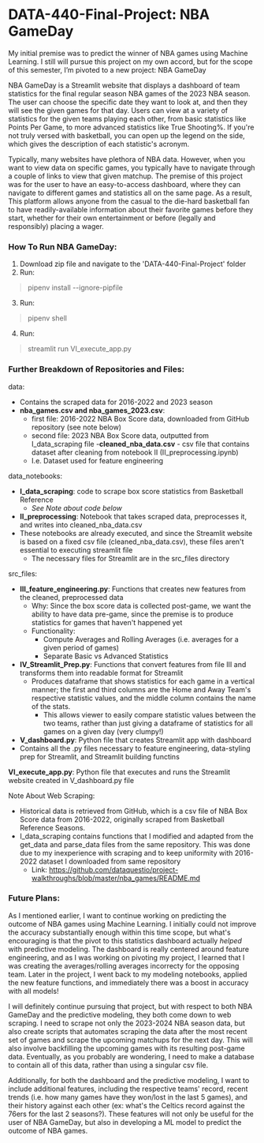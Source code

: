 # DATA-440-Final-Project: NBA GameDay


My initial premise was to predict the winner of NBA games using Machine Learning. I still will pursue this project on my own accord, but for the scope of this semester, I’m pivoted to a new project: NBA GameDay

NBA GameDay is a Streamlit website that displays a dashboard of team statistics for the final regular season NBA games of the 2023 NBA season. The user can choose the specific date they want to look at, and then they will see the given games for that day. Users can view at a variety of statistics for the given teams playing each other, from basic statistics like Points Per Game, to more advanced statistics like True Shooting%. If you're not truly versed with basketball, you can open up the legend on the side, which gives the description of each statistic's acronym.

Typically, many websites have plethora of NBA data. However, when you want to view data on specific games, you typically have to navigate through a couple of links to view that given matchup. The premise of this project was for the user to have an easy-to-access dashboard, where they can navigate to different games and statistics all on the same page. As a result, This platform allows anyone from the casual to the die-hard basketball fan to have readily-available information about their favorite games before they start, whether for their own entertainment or before (legally and responsibly) placing a wager. 

### How To Run NBA GameDay:

1) Download zip file and navigate to the 'DATA-440-Final-Project' folder
2) Run:
  > pipenv install --ignore-pipfile
3) Run:
  > pipenv shell
4) Run:
  > streamlit run VI_execute_app.py


### Further Breakdown of Repositories and Files:
data: 
- Contains the scraped data for 2016-2022 and 2023 season
- **nba_games.csv and nba_games_2023.csv**:
  - first file: 2016-2022 NBA Box Score data, downloaded from GitHub repository (see note below)
  - second file: 2023 NBA Box Score data, outputted from I_data_scraping file
-**cleaned_nba_data.csv** - csv file that contains dataset after cleaning from notebook II (II_preprocessing.ipynb)
  - I.e. Dataset used for feature engineering 

data_notebooks:
- **I_data_scraping**: code to scrape box score statistics from Basketball Reference
  - *See Note about code below*
- **II_preprocessing**: Notebook that takes scraped data, preprocesses it, and writes into cleaned_nba_data.csv
- These notebooks are already executed, and since the Streamlit website is based on a fixed csv file (cleaned_nba_data.csv), these files aren't essential to executing streamlit file
  - The necessary files for Streamlit are in the src_files directory

src_files:
- **III_feature_engineering.py**: Functions that creates new features from the cleaned, preprocessed data
  - Why: Since the box score data is collected post-game, we want the ability to have data pre-game, since the premise is to produce statistics for games that haven't happened yet
  - Functionality:
    - Compute Averages and Rolling Averages (i.e. averages for a given period of games)
    - Separate Basic vs Advanced Statistics
- **IV_Streamlit_Prep.py**: Functions that convert features from file III and transforms them into readable format for Streamlit
  - Produces dataframe that shows statistics for each game in a vertical manner; the first and third columns are the Home and Away Team's respective statistic values, and the middle column contains the name of the stats. 
    - This allows viewer to easily compare statistic values between the two teams, rather than just giving a dataframe of statistics for all games on a given day (very clumpy!)
- **V_dashboard.py**: Python file that creates Streamlit app with dashboard
- Contains all the .py files necessary to feature engineering, data-styling prep for Streamlit, and Streamlit building functins

**VI_execute_app.py**: Python file that executes and runs the Streamlit website created in V_dashboard.py file
           
Note About Web Scraping:
- Historical data is retrieved from GitHub, which is a csv file of NBA Box Score data from 2016-2022, originally scraped from Basketball Reference Seasons.
- I_data_scraping contains functions that I modified and adapted from the get_data and parse_data files from the same repository. This was done due to my inexperience with scraping and to keep uniformity with 2016-2022 dataset I downloaded from same repository       
  - Link: https://github.com/dataquestio/project-walkthroughs/blob/master/nba_games/README.md

### Future Plans:
As I mentioned earlier, I want to continue working on predicting the outcome of NBA games using Machine Learning. I initially could not improve the accuracy substantially enough within this time scope, but what's encouraging is that the pivot to this statistics dashboard actually *helped* with predictive modeling. The dashboard is really centered around feature engineering, and as I was working on pivoting my project, I learned that I was creating the averages/rolling averages incorrecty for the opposing team. Later in the project, I went back to my modeling notebooks, applied the new feature functions, and immediately there was a boost in accuracy with all models!

I will definitely continue pursuing that project, but with respect to both NBA GameDay and the predictive modeling, they both come down to web scraping. I need to scrape not only the 2023-2024 NBA season data, but also create scripts that automates scraping the data after the most recent set of games and scrape the upcoming matchups for the next day. This will also involve backfilling the upcoming games with its resulting post-game data. Eventually, as you probably are wondering, I need to make a database to contain all of this data, rather than using a singular csv file. 

Additionally, for both the dashboard and the predictive modeling, I want to include additional features, including the respective teams' record, recent trends (i.e. how many games have they won/lost in the last 5 games), and their history against each other (ex: what's the Celtics record against the 76ers for the last 2 seasons?). These features will not only be useful for the user of NBA GameDay, but also in developing a ML model to predict the outcome of NBA games.
    

